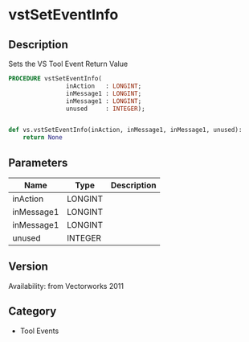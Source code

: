 # vstSetEventInfo

## Description
Sets the VS Tool Event Return Value

```pascal
PROCEDURE vstSetEventInfo(
				inAction   : LONGINT;
				inMessage1 : LONGINT;
				inMessage1 : LONGINT;
				unused     : INTEGER);
```

```python

def vs.vstSetEventInfo(inAction, inMessage1, inMessage1, unused):
    return None
```

## Parameters
|Name|Type|Description|
|---|---|---|
|inAction|LONGINT||
|inMessage1|LONGINT||
|inMessage1|LONGINT||
|unused|INTEGER||

## Version
Availability: from Vectorworks 2011
## Category
* Tool Events

